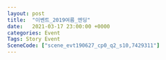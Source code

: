 ```yaml
---
layout: post
title:  "이벤트_2019여름_엔딩"
date:   2021-03-17 23:00:00 +0000
categories: Event
Tags: Story Event
SceneCode: ["scene_evt190627_cp0_q2_s10,7429311"]
---
```

